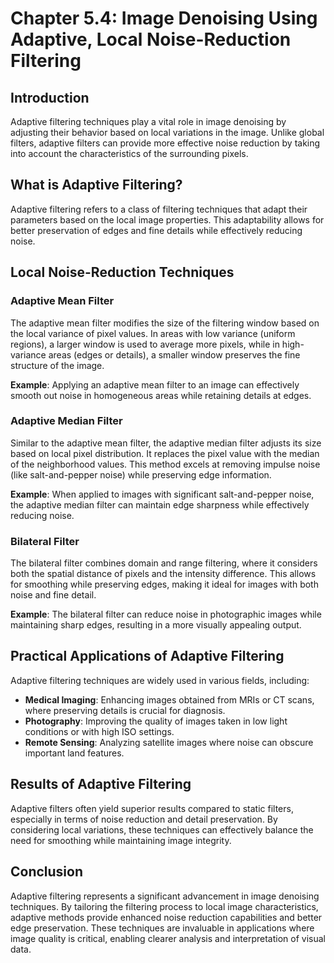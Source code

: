 # Chapter 5.4: Image Denoising Using Adaptive, Local Noise-Reduction Filtering

## Introduction

Adaptive filtering techniques play a vital role in image denoising by adjusting their behavior based on local variations in the image. Unlike global filters, adaptive filters can provide more effective noise reduction by taking into account the characteristics of the surrounding pixels.

## What is Adaptive Filtering?

Adaptive filtering refers to a class of filtering techniques that adapt their parameters based on the local image properties. This adaptability allows for better preservation of edges and fine details while effectively reducing noise.

## Local Noise-Reduction Techniques

### Adaptive Mean Filter

The adaptive mean filter modifies the size of the filtering window based on the local variance of pixel values. In areas with low variance (uniform regions), a larger window is used to average more pixels, while in high-variance areas (edges or details), a smaller window preserves the fine structure of the image.

**Example**: Applying an adaptive mean filter to an image can effectively smooth out noise in homogeneous areas while retaining details at edges.

### Adaptive Median Filter

Similar to the adaptive mean filter, the adaptive median filter adjusts its size based on local pixel distribution. It replaces the pixel value with the median of the neighborhood values. This method excels at removing impulse noise (like salt-and-pepper noise) while preserving edge information.

**Example**: When applied to images with significant salt-and-pepper noise, the adaptive median filter can maintain edge sharpness while effectively reducing noise.

### Bilateral Filter

The bilateral filter combines domain and range filtering, where it considers both the spatial distance of pixels and the intensity difference. This allows for smoothing while preserving edges, making it ideal for images with both noise and fine detail.

**Example**: The bilateral filter can reduce noise in photographic images while maintaining sharp edges, resulting in a more visually appealing output.

## Practical Applications of Adaptive Filtering

Adaptive filtering techniques are widely used in various fields, including:

- **Medical Imaging**: Enhancing images obtained from MRIs or CT scans, where preserving details is crucial for diagnosis.
- **Photography**: Improving the quality of images taken in low light conditions or with high ISO settings.
- **Remote Sensing**: Analyzing satellite images where noise can obscure important land features.

## Results of Adaptive Filtering

Adaptive filters often yield superior results compared to static filters, especially in terms of noise reduction and detail preservation. By considering local variations, these techniques can effectively balance the need for smoothing while maintaining image integrity.

## Conclusion

Adaptive filtering represents a significant advancement in image denoising techniques. By tailoring the filtering process to local image characteristics, adaptive methods provide enhanced noise reduction capabilities and better edge preservation. These techniques are invaluable in applications where image quality is critical, enabling clearer analysis and interpretation of visual data.
